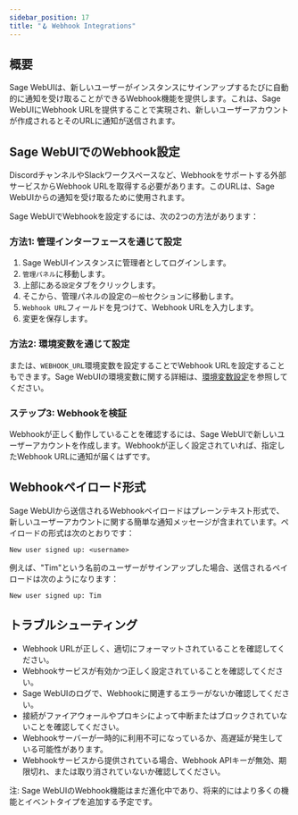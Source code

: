 ```yaml
---
sidebar_position: 17
title: "🪝 Webhook Integrations"
---
```


概要
--------

Sage WebUIは、新しいユーザーがインスタンスにサインアップするたびに自動的に通知を受け取ることができるWebhook機能を提供します。これは、Sage WebUIにWebhook URLを提供することで実現され、新しいユーザーアカウントが作成されるとそのURLに通知が送信されます。

Sage WebUIでのWebhook設定
---------------------------------

DiscordチャンネルやSlackワークスペースなど、Webhookをサポートする外部サービスからWebhook URLを取得する必要があります。このURLは、Sage WebUIからの通知を受け取るために使用されます。

Sage WebUIでWebhookを設定するには、次の2つの方法があります：

### 方法1: 管理インターフェースを通じて設定

1. Sage WebUIインスタンスに管理者としてログインします。
2. `管理パネル`に移動します。
3. 上部にある`設定`タブをクリックします。
4. そこから、管理パネルの設定の`一般`セクションに移動します。
5. `Webhook URL`フィールドを見つけて、Webhook URLを入力します。
6. 変更を保存します。

### 方法2: 環境変数を通じて設定

または、`WEBHOOK_URL`環境変数を設定することでWebhook URLを設定することもできます。Sage WebUIの環境変数に関する詳細は、[環境変数設定](/getting-started/env-configuration/#webhook_url)を参照してください。

### ステップ3: Webhookを検証

Webhookが正しく動作していることを確認するには、Sage WebUIで新しいユーザーアカウントを作成します。Webhookが正しく設定されていれば、指定したWebhook URLに通知が届くはずです。

Webhookペイロード形式
----------------------

Sage WebUIから送信されるWebhookペイロードはプレーンテキスト形式で、新しいユーザーアカウントに関する簡単な通知メッセージが含まれています。ペイロードの形式は次のとおりです：

```
New user signed up: <username>
```

例えば、"Tim"という名前のユーザーがサインアップした場合、送信されるペイロードは次のようになります：

```
New user signed up: Tim
```

トラブルシューティング
--------------

* Webhook URLが正しく、適切にフォーマットされていることを確認してください。
* Webhookサービスが有効かつ正しく設定されていることを確認してください。
* Sage WebUIのログで、Webhookに関連するエラーがないか確認してください。
* 接続がファイアウォールやプロキシによって中断またはブロックされていないことを確認してください。
* Webhookサーバーが一時的に利用不可になっているか、高遅延が発生している可能性があります。
* Webhookサービスから提供されている場合、Webhook APIキーが無効、期限切れ、または取り消されていないか確認してください。

注: Sage WebUIのWebhook機能はまだ進化中であり、将来的にはより多くの機能とイベントタイプを追加する予定です。